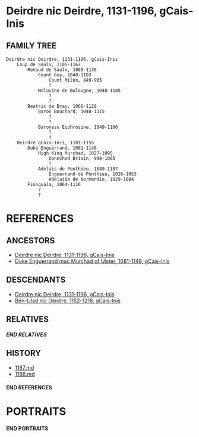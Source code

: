 # Deirdre nic Deirdre, 1131-1196, gCais-Inis

## FAMILY TREE

```
Deirdre nic Deirdre, 1131-1196, gCais-Inis
    Loup de Saulx, 1105-1167
        Renaud de Saulx, 1065-1136
            Count Guy, 1040-1103
                Count Milon, 849-905
                ?
            Melusine de Bolougne, 1040-1105
                ?
                ?
        Beatrix de Bray, 1066-1128
            Baron Bouchard, 1048-1115
                ?
                ?
            Baroness Euphrosine, 1049-1106
                ?
                ?
    Deirdre gCais-Inis, 1101-1155
        Duke Enguerrand, 1081-1148
            High King Murchad, 1027-1095
                Donnchad Briain, 990-1065
                ?
            Adelais de Ponthieu, 1049-1107
                Enguerrand de Ponthieu, 1026-1053
                Adelaide de Normandie, 1029-1084
        Finnguala, 1064-1116
            ?
            ?
```

# REFERENCES

## ANCESTORS
* [Deirdre nic Deirdre, 1131-1196, gCais-Inis](deirdre_nic_deirdre_1131.md)
* [Duke Enguerrand mac Murchad of Ulster, 1081-1148, gCais-Inis](enguerrand_mac_murchad_1081.md)

## DESCENDANTS
* [Deirdre nic Deirdre, 1131-1196, gCais-Inis](deirdre_nic_deirdre_1131.md)
* [Ben-Ulad nic Deirdre, 1152-1218, gCais-Inis](ben-ulad_nic_deirdre_1152.md)

## RELATIVES

##### END RELATIVES 
## HISTORY
* [1167.md](../h/1167.md)
* [1186.md](../h/1186.md)

#### END REFERENCES

# PORTRAITS

#### END PORTRAITS

